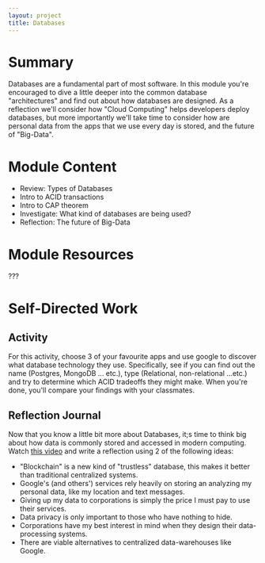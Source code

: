 ```yaml
---
layout: project
title: Databases
---
```


# Summary

Databases are a fundamental part of most software. In this module you're encouraged to dive a little deeper into the common database "architectures" and find out about how databases are designed. As a reflection we'll consider how "Cloud Computing" helps developers deploy databases, but more importantly we'll take time to consider how are personal data  from the apps that we use every day is stored, and the future of "Big-Data".

# Module Content

- Review: Types of Databases
- Intro to ACID transactions
- Intro to CAP theorem
- Investigate: What kind of databases are being used?
- Reflection: The future of Big-Data 

# Module Resources

???


# Self-Directed Work

## Activity

For this activity, choose 3 of your favourite apps and use google to discover what database technology they use. Specifically, see if you can find out the name (Postgres, MongoDB ... etc.), type (Relational, non-relational ...etc.) and try to determine which ACID tradeoffs they might make. When you're done, you'll compare your findings with your classmates. 

## Reflection Journal

Now that you know a little bit more about Databases, it;s time to think big about how data is commonly stored and accessed in modern computing. Watch [this video](https://www.youtube.com/watch?v=cidZRD3NzHg) and write a reflection using 2 of the following ideas: 

- "Blockchain" is a new kind of "trustless" database, this makes it better than traditional centralized systems.
- Google's (and others') services rely heavily on storing an analyzing my personal data, like my location and text messages.
- Giving up my data to corporations is simply the price I must pay to use their services.
- Data privacy is only important to those who have nothing to hide.
- Corporations have my best interest in mind when they design their data-processing systems.
- There are viable alternatives to centralized data-warehouses like Google. 


